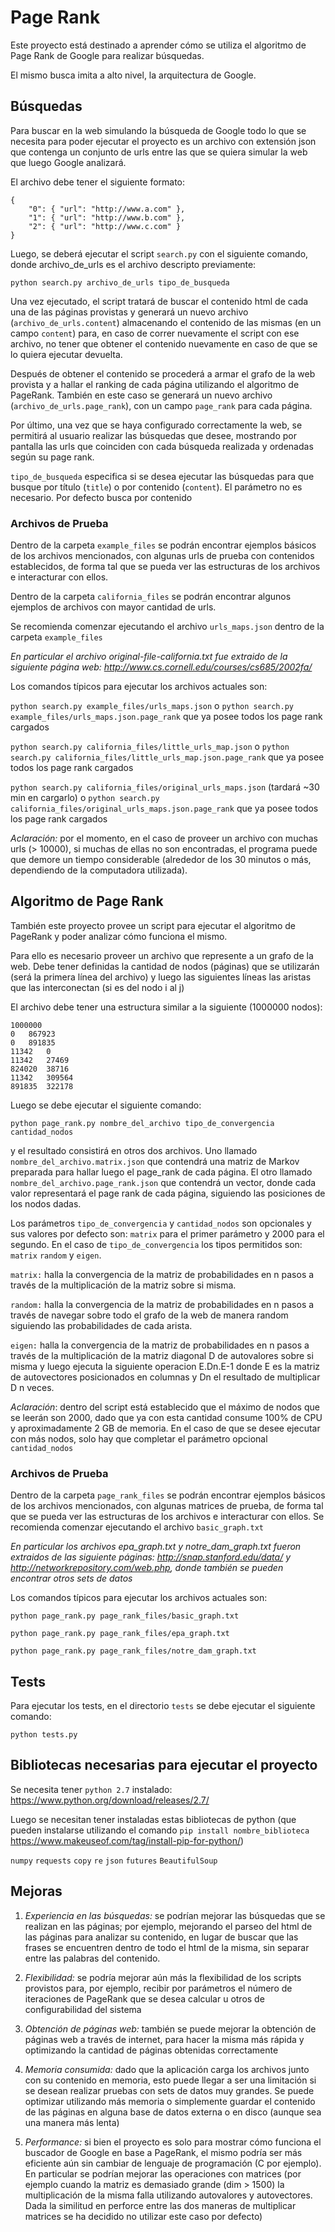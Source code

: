 # Page Rank

Este proyecto está destinado a aprender cómo se utiliza el algoritmo de Page Rank de Google para realizar búsquedas.

El mismo busca imita a alto nivel, la arquitectura de Google.


## Búsquedas

Para buscar en la web simulando la búsqueda de Google todo lo que se necesita para poder ejecutar el proyecto es un archivo con extensión json que contenga un conjunto de urls entre las que se quiera simular la web que luego Google analizará.

El archivo debe tener el siguiente formato:

```
{
    "0": { "url": "http://www.a.com" },
    "1": { "url": "http://www.b.com" },
    "2": { "url": "http://www.c.com" }
}
```

Luego, se deberá ejecutar el script `search.py` con el siguiente comando, donde archivo_de_urls es el archivo descripto previamente:

`python search.py archivo_de_urls tipo_de_busqueda`

Una vez ejecutado, el script tratará de buscar el contenido html de cada una de las páginas provistas y generará un nuevo archivo (`archivo_de_urls.content`) almacenando el contenido de las mismas (en un campo `content`) para, en caso de correr nuevamente el script con ese archivo, no tener que obtener el contenido nuevamente en caso de que se lo quiera ejecutar devuelta.

Después de obtener el contenido se procederá a armar el grafo de la web provista y a hallar el ranking de cada página utilizando el algoritmo de PageRank. También en este caso se generará un nuevo archivo (`archivo_de_urls.page_rank`), con un campo `page_rank` para cada página.

Por último, una vez que se haya configurado correctamente la web, se permitirá al usuario realizar las búsquedas que desee, mostrando por pantalla las urls que coinciden con cada búsqueda realizada y ordenadas según su page rank.

`tipo_de_busqueda` especifica si se desea ejecutar las búsquedas para que busque por título (`title`) o por contenido (`content`). El parámetro no es necesario. Por defecto busca por contenido


### Archivos de Prueba

Dentro de la carpeta `example_files` se podrán encontrar ejemplos básicos de los archivos mencionados, con algunas urls de prueba con contenidos establecidos, de forma tal que se pueda ver las estructuras de los archivos e interacturar con ellos.

Dentro de la carpeta `california_files` se podrán encontrar algunos ejemplos de archivos con mayor cantidad de urls.

Se recomienda comenzar ejecutando el archivo `urls_maps.json` dentro de la carpeta `example_files`

_En particular el archivo original-file-california.txt fue extraido de la siguiente página web: http://www.cs.cornell.edu/courses/cs685/2002fa/_


Los comandos típicos para ejecutar los archivos actuales son:

`python search.py example_files/urls_maps.json` o `python search.py example_files/urls_maps.json.page_rank` que ya posee todos los page rank cargados

`python search.py california_files/little_urls_map.json` o `python search.py california_files/little_urls_map.json.page_rank` que ya posee todos los page rank cargados

`python search.py california_files/original_urls_maps.json` (tardará ~30 min en cargarlo) o `python search.py california_files/original_urls_maps.json.page_rank` que ya posee todos los page rank cargados


_Aclaración:_ por el momento, en el caso de proveer un archivo con muchas urls (> 10000), si muchas de ellas no son encontradas, el programa puede que demore un tiempo considerable (alrededor de los 30 minutos o más, dependiendo de la computadora utilizada).


## Algoritmo de Page Rank

También este proyecto provee un script para ejecutar el algoritmo de PageRank y poder analizar cómo funciona el mismo.

Para ello es necesario proveer un archivo que represente a un grafo de la web. Debe tener definidas la cantidad de nodos (páginas) que se utilizarán (será la primera línea del archivo) y luego las siguientes líneas las aristas que las interconectan (si es del nodo i al j)

El archivo debe tener una estructura similar a la siguiente (1000000 nodos):

```
1000000
0	867923
0	891835
11342	0
11342	27469
824020	38716
11342	309564
891835	322178
```

Luego se debe ejecutar el siguiente comando:

`python page_rank.py nombre_del_archivo tipo_de_convergencia cantidad_nodos`

y el resultado consistirá en otros dos archivos. Uno llamado `nombre_del_archivo.matrix.json` que contendrá una matriz de Markov preparada para hallar luego el page_rank de cada página. El otro llamado `nombre_del_archivo.page_rank.json` que contendrá un vector, donde cada valor representará el page rank de cada página, siguiendo las posiciones de los nodos dadas.

Los parámetros `tipo_de_convergencia` y `cantidad_nodos` son opcionales y sus valores por defecto son: `matrix` para el primer parámetro y 2000 para el segundo.
En el caso de `tipo_de_convergencia` los tipos permitidos son: `matrix` `random` y `eigen`.

`matrix:` halla la convergencia de la matriz de probabilidades en n pasos a través de la multiplicación de la matriz sobre si misma.

`random:` halla la convergencia de la matriz de probabilidades en n pasos a través de navegar sobre todo el grafo de la web de manera random siguiendo las probabilidades de cada arista.

`eigen:` halla la convergencia de la matriz de probabilidades en n pasos a través de la multiplicación de la matriz diagonal D de autovalores sobre si misma y luego ejecuta la siguiente operacion E.Dn.E-1 donde E es la matriz de autovectores posicionados en columnas y Dn el resultado de multiplicar D n veces.

_Aclaración_: dentro del script está establecido que el máximo de nodos que se leerán son 2000, dado que ya con esta cantidad consume 100% de CPU y aproximadamente 2 GB de memoria. En el caso de que se desee ejecutar con más nodos, solo hay que completar el parámetro opcional `cantidad_nodos`


### Archivos de Prueba

Dentro de la carpeta `page_rank_files` se podrán encontrar ejemplos básicos de los archivos mencionados, con algunas matrices de prueba, de forma tal que se pueda ver las estructuras de los archivos e interacturar con ellos.
Se recomienda comenzar ejecutando el archivo `basic_graph.txt`

_En particular los archivos epa_graph.txt y notre_dam_graph.txt fueron extraidos de las siguiente páginas: http://snap.stanford.edu/data/ y http://networkrepository.com/web.php, donde también se pueden encontrar otros sets de datos_

Los comandos típicos para ejecutar los archivos actuales son:

`python page_rank.py page_rank_files/basic_graph.txt`

`python page_rank.py page_rank_files/epa_graph.txt`

`python page_rank.py page_rank_files/notre_dam_graph.txt`


## Tests

Para ejecutar los tests, en el directorio `tests` se debe ejecutar el siguiente comando:

`python tests.py`


## Bibliotecas necesarias para ejecutar el proyecto

Se necesita tener `python 2.7` instalado: https://www.python.org/download/releases/2.7/

Luego se necesitan tener instaladas estas bibliotecas de python (que pueden instalarse utilizando el comando `pip install nombre_biblioteca` https://www.makeuseof.com/tag/install-pip-for-python/)

`numpy`
`requests`
`copy`
`re`
`json`
`futures`
`BeautifulSoup`


## Mejoras

1. _Experiencia en las búsquedas:_ se podrían mejorar las búsquedas que se realizan en las páginas; por ejemplo, mejorando el parseo del html de las páginas para analizar su contenido, en lugar de buscar que las frases se encuentren dentro de todo el html de la misma, sin separar entre las palabras del contenido.

2. _Flexibilidad:_ se podría mejorar aún más la flexibilidad de los scripts provistos para, por ejemplo, recibir por parámetros el número de iteraciones de PageRank que se desea calcular u otros de configurabilidad del sistema

3. _Obtención de páginas web:_ también se puede mejorar la obtención de páginas web a través de internet, para hacer la misma más rápida y optimizando la cantidad de páginas obtenidas correctamente

4. _Memoria consumida:_ dado que la aplicación carga los archivos junto con su contenido en memoria, esto puede llegar a ser una limitación si se desean realizar pruebas con sets de datos muy grandes. Se puede optimizar utilizando más memoria o simplemente guardar el contenido de las páginas en alguna base de datos externa o en disco (aunque sea una manera más lenta) 

5. _Performance:_ si bien el proyecto es solo para mostrar cómo funciona el buscador de Google en base a PageRank, el mismo podría ser más eficiente aún sin cambiar de lenguaje de programación (C por ejemplo). En particular se podrían mejorar las operaciones con matrices (por ejemplo cuando la matriz es demasiado grande (dim > 1500) la multiplicación de la misma falla utilizando autovalores y autovectores. Dada la similitud en perforce entre las dos maneras de multiplicar matrices se ha decidido no utilizar este caso por defecto)
